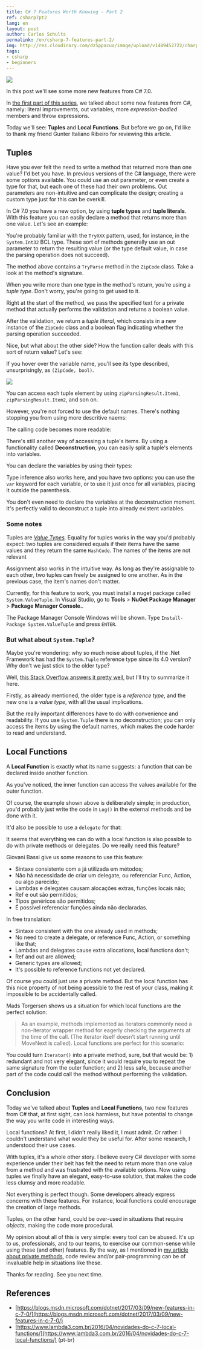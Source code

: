 ```yaml
---
title: C# 7 Features Worth Knowing - Part 2
ref: csharp7pt2
lang: en
layout: post
author: Carlos Schults
permalink: /en/csharp-7-features-part-2/
img: http://res.cloudinary.com/dz5ppacuo/image/upload/v1489452722/charp7-features-cover_ciekql.jpg
tags:
- csharp
- beginners
---
```


![](http://res.cloudinary.com/dz5ppacuo/image/upload/v1489452722/charp7-features-cover_ciekql.jpg)

In this post we'll see some more new features from C# 7.0.
<!--more-->

In [the first part of this series](http://carlosschults.net/en/csharp-7-features/), we talked about some new features from C#, namely: literal improvements, out variables, more *expression-bodied* members and throw expressions.

Today we'll see: **Tuples** and **Local Functions**. But before we go on, I'd like to thank my friend Gunter Italiano Ribeiro for reviewing this article.

## Tuples

Have you ever felt the need to write a method that returned more than one value? I'd bet you have. In previous versions of the C# language, there were some options available. You could use an out parameter, or even create a type for that, but each one of these had their own problems. Out parameters are non-intuitive and can complicate the design; creating a custom type just for this can be overkill.

In C# 7.0 you have a new option, by using **tuple types** and **tuple literals**. With this feature you can easily declare a method that returns more than one value. Let's see an example:

<script src="https://gist.github.com/carlosschults/37689aeb84ed4fdff067eab72690a035.js"></script>

You're probably familiar with the `TryXXX` pattern, used, for instance, in the `System.Int32` BCL type. These sort of methods generally use an out parameter to return the resulting value (or the type default value, in case the parsing operation does not succeed).

The method above contains a `TryParse` method in the `ZipCode` class. Take a look at the method's signature.

When you write more than one type in the method's return, you're using a *tuple type*.  Don't worry, you're going to get used to it.

Right at the start of the method, we pass the specified text for a private method that actually performs the validation and returns a boolean value.

After the validation, we return a *tuple literal*, which consists in a new instance of the `ZipCode` class and a boolean flag indicating whether the parsing operation succeeded.

Nice, but what about the other side? How the function caller deals with this sort of return value? Let's see:

<script src="https://gist.github.com/carlosschults/81b46fd01a187d866a41c0a74c8fc430.js"></script>

If you hover over the variable name, you'll see its type described, unsurprisingly, as `(ZipCode, bool)`.

![](http://res.cloudinary.com/dz5ppacuo/image/upload/v1495494940/csharp7-part2-fig1_pnmlx5.png)

You can access each tuple element by using `zipParsingResult.Item1`, `zipParsingResult.Item2`, and son on.

<script src="https://gist.github.com/carlosschults/f4a1cf2fea5808474fb126888c436f55.js"></script>

However, you're not forced to use the default names. There's nothing stopping you from using more descritive naems:

<script src="https://gist.github.com/carlosschults/eb3d649160d4a72a8d94b8ae79eefa2c.js"></script>

The calling code becomes more readable:

<script src="https://gist.github.com/carlosschults/5f5c85d832af66094a68c4a59bdb23d7.js"></script>

There's still another way of accessing a tuple's items. By using a functionality called **Deconstruction**, you can easily split a tuple's elements into variables.

You can declare the variables by using their types:

<script src="https://gist.github.com/carlosschults/cccbc00f7b154bb897c332e4f8ed614c.js"></script>

Type inference also works here, and you have two options: you can use the `var` keyword for each variable, or to use it just once for all variables, placing it outside the parenthesis.

<script src="https://gist.github.com/carlosschults/225e608c7b844df46084b6a7af5b6ac2.js"></script>

You don't even need to declare the variables at the deconstruction moment. It's perfectly valid to deconstruct a tuple into already existent variables.

### Some notes

Tuples are [*Value Types*](http://carlosschults.net/en/value-reference-types-in-csharp//). Equality for tuples works in the way you'd probably expect: two tuples are considered equals if their items have the same values and they return the same `HashCode`. The names of the items are not relevant

<script src="https://gist.github.com/carlosschults/c8200f265b19c59a117d8ad5c347805b.js"></script>

Assignment also works in the intuitive way. As long as they're assignable to each other, two tuples can freely be assigned to one another. As in the previous case, the item's names don't matter.

<script src="https://gist.github.com/carlosschults/feb631d45a4d8b067c502a14eb4730ea.js"></script>

Currently, for this feature to work, you must install a nuget package called `System.ValueTuple`. In Visual Studio, go to **Tools** > **NuGet Package Manager** > **Package Manager Console.**. 

The Package Manager Console Windows will be shown. Type `Install-Package System.ValueTuple` and press `ENTER`.

### But what about `System.Tuple`?

Maybe you're wondering: why so much noise about tuples, if the .Net Framework has had the `System.Tuple` reference type since its 4.0 version? Why don't we just stick to the older type?

Well, [this Stack Overflow answers it pretty well](http://stackoverflow.com/questions/41084411/whats-the-difference-between-system-valuetuple-and-system-tuple), but I'll try to summarize it here.

Firstly, as already mentioned, the older type is a *reference type*, and the new one is a *value type*, with all the usual implications.

But the really important differences have to do with convenience and readability. If you use `System.Tuple` there is no deconstruction; you can only access the items by using the default names, which makes the code harder to read and understand.

## Local Functions

A **Local Function** is exactly what its name suggests: a function that can be declared inside another function.

<script src="https://gist.github.com/carlosschults/0aebfaf7d900d3b47a2d142a676dbb01.js"></script>

As you've noticed, the inner function can access the values available for the outer function.

Of course, the example shown above is deliberately simple; in production, you'd probably just write the code in `Log()` in the external methods and be done with it.

It'd also be possible to use a `delegate` for that:

<script src="https://gist.github.com/carlosschults/045204806458c6563cd3a8b20a63133f.js"></script>

It seems that everything we can do with a local function is also possible to do with private methods or delegates. Do we really need this feature?

Giovani Bassi give us some reasons to use this feature:

>
- Sintaxe consistente com a já utilizada em métodos;
- Não há necessidade de criar um delegate, ou referenciar Func, Action, ou algo parecido;
- Lambdas e delegates causam alocações extras, funções locais não;
- Ref e out são permitidos;
- Tipos genéricos são permitidos;
- É possível referenciar funções ainda não declaradas.

In free translation:

>
- Sintaxe consistent with the one already used in methods;
- No need to create a delegate, or reference Func, Action, or something like that;
- Lambdas and delegates cause extra allocations, local functions don't;
- Ref and out are allowed;
- Generic types are allowed;
- It's possible to reference functions not yet declared.

Of course you could just use a private method. But the local function has this nice property of not being acessible to the rest of your class, making it impossible to be accidentally called.

Mads Torgersen shows us a situation for which local functions are the perfect solution:

> As an example, methods implemented as iterators commonly need a non-iterator wrapper method for eagerly checking the arguments at the time of the call. (The iterator itself doesn’t start running until MoveNext is called). Local functions are perfect for this scenario:

<script src="https://gist.github.com/carlosschults/34b77038c058f261f615e739c7f9ea2a.js"></script>

You could turn `Iterator()` into a private method, sure, but that would be: 1) redundant and not very elegant, since it would require you to repeat the same signature from the outer function; and 2) less safe, because another part of the code could call the method without performing the validation.

## Conclusion

Today we've talked about **Tuples** and **Local Functions**, two new features from C# that, at first sight, can look harmless, but have potential to change the way you write code in interesting ways.

Local functions? At first, I didn't really liked it, I must admit. Or rather: I couldn't understand what would they be useful for. After some research, I understood their use cases.

With tuples, it's a whole other story. I believe every C# developer with some experience under their belt has felt the need to return more than one value from a method and was frustrated with the available options. Now using tuples we finally have an elegant, easy-to-use solution, that makes the code less clumsy and more readable.

Not everything is perfect though. Some developers already express concerns with these features. For instance, local functions could encourage the creation of large methods.

Tuples, on the other hand, could be over-used in situations that require *objects*, making the code more procedural.

My opinion about all of this is very simple: every tool can be abused. It's up to us, professionals, and to our teams, to exercise our common-sense while using these (and other) features. By the way, as I mentioned in [my article about private methods](http://carlosschults.net/en/are-private-methods-a-code-smell/), code review and/or pair-programming can be of invaluable help in situations like these.

Thanks for reading. See you next time.

## References

- [https://blogs.msdn.microsoft.com/dotnet/2017/03/09/new-features-in-c-7-0/](https://blogs.msdn.microsoft.com/dotnet/2017/03/09/new-features-in-c-7-0/)
- [https://www.lambda3.com.br/2016/04/novidades-do-c-7-local-functions/](https://www.lambda3.com.br/2016/04/novidades-do-c-7-local-functions/) (pt-br)
